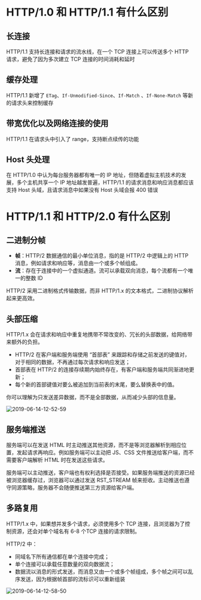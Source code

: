 # HTTP/1.0 和 HTTP/1.1 有什么区别

## 长连接

HTTP/1.1 支持长连接和请求的流水线，在一个 TCP 连接上可以传送多个 HTTP 请求，避免了因为多次建立 TCP 连接的时间消耗和延时

## 缓存处理

HTTP/1.1 新增了 `ETag`、`If-Unmodified-Since`、`If-Match` 、`If-None-Match` 等新的请求头来控制缓存

## 带宽优化以及网络连接的使用

HTTP/1.1 在请求头中引入了 range，支持断点续传的功能

## Host 头处理

在 HTTP/1.0 中认为每台服务器都有唯一的 IP 地址，但随着虚拟主机技术的发展，多个主机共享一个 IP 地址越发普遍，HTTP/1.1 的请求消息和响应消息都应该支持 Host 头域，且请求消息中如果没有 Host 头域会报 400 错误



# HTTP/1.1 和 HTTP/2.0 有什么区别

## 二进制分帧

*   **帧**：HTTP/2 数据通信的最小单位消息，指的是 HTTP/2 中逻辑上的 HTTP 消息，例如请求和响应等，消息由一个或多个帧组成。
*   **流**：存在于连接中的一个虚拟通道。流可以承载双向消息，每个流都有一个唯一的整数 ID

HTTP/2 采用二进制格式传输数据，而非 HTTP/1.x 的文本格式，二进制协议解析起来更高效。

## 头部压缩

HTTP/1.x 会在请求和响应中重复地携带不常改变的、冗长的头部数据，给网络带来额外的负担。

*   HTTP/2 在客户端和服务端使用 “首部表” 来跟踪和存储之前发送的键值对，对于相同的数据，不再通过每次请求和响应发送；
*   首部表在 HTTP/2 的连接存续期内始终存在，有客户端和服务端共同渐进地更新；
*   每个新的首部键值对要么被追加到当前表的末尾，要么替换表中的值。

你可以理解为只发送差异数据，而不是全部数据，从而减少头部的信息量。

![2019-06-14-12-52-59](https://xiaomuzhu-image.oss-cn-beijing.aliyuncs.com/33caf22f81643e1ec11f0f46b50e2155.png)

## 服务端推送

服务端可以在发送 HTML 时主动推送其他资源，而不是等浏览器解析到相应位置，发起请求再响应。例如服务端可以主动把 JS、CSS 文件推送给客户端，而不需要客户端解析 HTML 时在发送这些请求。

服务端可以主动推送，客户端也有权利选择是否接受。如果服务端推送的资源已经被浏览器缓存过，浏览器可以通过发送 RST_STREAM 帧来拒收。主动推送也遵守同源策略，服务器不会随便推送第三方资源给客户端。

## 多路复用

HTTP/1.x 中，如果想并发多个请求，必须使用多个 TCP 连接，且浏览器为了控制资源，还会对单个域名有 6-8 个TCP 连接的请求限制。

HTTP/2 中：

*   同域名下所有通信都在单个连接中完成；
*   单个连接可以承载任意数量的双向数据流；
*   数据流以消息的形式发送，而消息又由一个或多个帧组成，多个帧之间可以乱序发送，因为根据帧首部的流标识可以重新组装

![2019-06-14-12-58-50](https://xiaomuzhu-image.oss-cn-beijing.aliyuncs.com/823eb09ae4446ba7dc9c06f4e39372e8.png)

